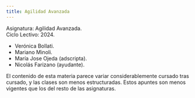 ```yaml
---
title: Agilidad Avanzada
---
```


Asignatura: Agilidad Avanzada. \
Ciclo Lectivo: 2024.

- Verónica Bollati.
- Mariano Minoli.
- María Jose Ojeda (adscripta).
- Nicolás Farizano (ayudante).

El contenido de esta materia parece variar considerablemente cursado tras cursado, y las clases son menos estructuradas. Estos apuntes son menos vigentes que los del resto de las asignaturas.
